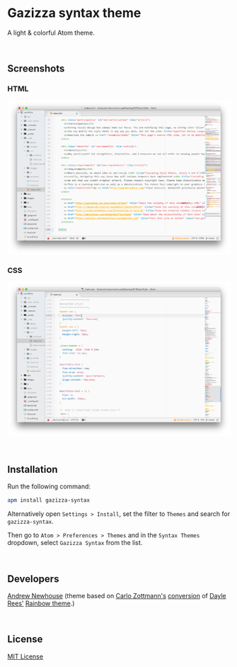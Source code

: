 # Gazizza syntax theme

A light &amp; colorful Atom theme.

<br/>

## Screenshots

### HTML

![HTML screenshot](https://raw.githubusercontent.com/logoandrew/gazizza-syntax/master/gazizza-html-ss.png)

### CSS

![CSS screenshot](https://raw.githubusercontent.com/logoandrew/gazizza-syntax/master/gazizza-css-ss.png)

<br/>

## Installation

Run the following command:

```sh
apm install gazizza-syntax
```

Alternatively open `Settings > Install`, set the filter to `Themes` and search for `gazizza-syntax`.

Then go to `Atom > Preferences > Themes` and in the `Syntax Themes` dropdown, select `Gazizza Syntax` from the list.

<br/>

## Developers

[Andrew Newhouse](https://github.com/logoandrew)
(theme based on [Carlo Zottmann's](https://github.com/carlo) [conversion](https://github.com/carlo/rainbow-theme) of [Dayle Rees'](https://github.com/daylerees) [Rainbow theme](https://github.com/daylerees/colour-schemes).)

<br/>

## License

[MIT License](http://opensource.org/licenses/MIT)

